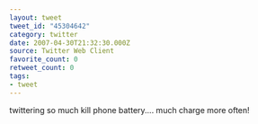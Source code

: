 ```yaml
---
layout: tweet
tweet_id: "45304642"
category: twitter
date: 2007-04-30T21:32:30.000Z
source: Twitter Web Client
favorite_count: 0
retweet_count: 0
tags:
- tweet
---
```


twittering so much kill phone battery.... much charge more often!

